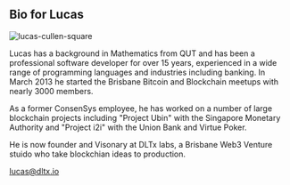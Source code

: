 ## Bio for Lucas

![lucas-cullen-square](https://user-images.githubusercontent.com/8411406/120589714-9d5c6900-c47c-11eb-99e0-47ddd4b8f8a7.jpg)

Lucas has a background in Mathematics from QUT and has been a professional software developer for over 15 years, experienced in a wide range of programming languages and industries including banking. In March 2013 he started the Brisbane Bitcoin and Blockchain meetups with nearly 3000 members. 

As a former ConsenSys employee, he has worked on a number of large blockchain projects including "Project Ubin" with the Singapore Monetary Authority and "Project i2i" with the Union Bank and Virtue Poker.

He is now founder and Visonary at DLTx labs, a Brisbane Web3 Venture stuido who take blockchian ideas to production.

lucas@dltx.io
